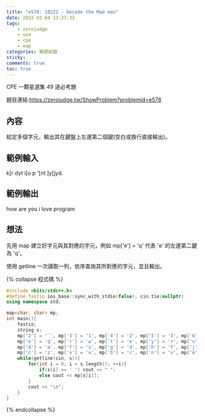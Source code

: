 ```yaml
---
title: "e578: 10222 - Decode the Mad man"
date: 2022-02-04 13:27:33
tags:
    - zerojudge
    - uva
    - cpe
    - map
categories: 解題紀錄
sticky: 
comments: true
toc: true
---
```

CPE 一顆星選集 49 道必考題
<!--more-->
題目連結:https://zerojudge.tw/ShowProblem?problemid=e578
## 內容
給定多個字元，輸出其在鍵盤上左邊第二個鍵(空白或換行直接輸出)。
## 範例輸入
k[r dyt i[o
p '[nt ]y[jyd.
## 範例輸出
how are you
i love program
## 想法
先用 map 建立好字元與其對應的字元，例如 mp['e'] = 'q' 代表 'e' 的左邊第二鍵為 'q'。

使用 getline 一次讀取一列，依序查詢其所對應的字元，並且輸出。

{% collapse 程式碼 %}
```cpp
#include <bits/stdc++.h>
#define fastio ios_base::sync_with_stdio(false), cin.tie(nullptr)
using namespace std;

map<char, char> mp;
int main(){
    fastio;
    string s;
    mp['2'] = '`', mp['3'] = '1', mp['4'] = '2', mp['5'] = '3', mp['6'] = '4', mp['7'] = '5', mp['8'] = '6', mp['9'] = '7', mp['0'] = '8', mp['-'] = '9', mp['='] = '0';
    mp['e'] = 'q', mp['r'] = 'w', mp['t'] = 'e', mp['y'] = 'r', mp['u'] = 't', mp['i'] = 'y', mp['o'] = 'u', mp['p'] = 'i', mp['['] = 'o', mp[']'] = 'p', mp['\\'] = '[';
    mp['d'] = 'a', mp['f'] = 's', mp['g'] = 'd', mp['h'] = 'f', mp['j'] = 'g', mp['k'] = 'h', mp['l'] = 'j', mp[';'] = 'k', mp['\''] = 'l';
    mp['c'] = 'z', mp['v'] = 'x', mp['b'] = 'c', mp['n'] = 'v', mp['m'] = 'b', mp[','] = 'n', mp['.'] = 'm', mp['/'] = ',';
    while(getline(cin, s)){
        for(int i = 0; i < s.length(); ++i){
            if(s[i] == ' ') cout << " ";
            else cout << mp[s[i]];
        }
        cout << "\n";
    }
}
```
{% endcollapse %}
